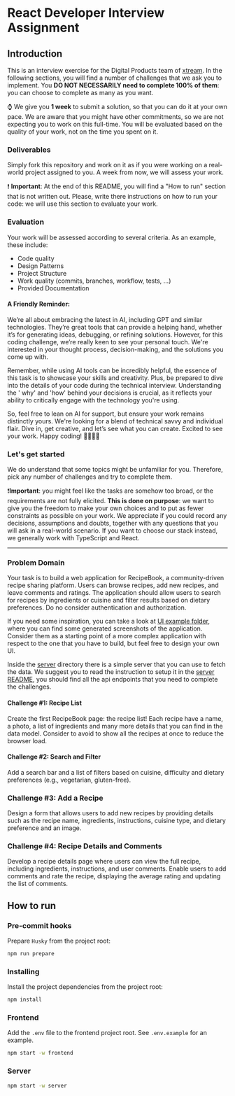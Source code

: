 <!---
Hi! We're happy you opened this file, not everyone does!
To let us know you did, paste a capybara picture
in the How to Run section 😊
These will be extra points for you!
-->

# React Developer Interview Assignment

## Introduction

This is an interview exercise for the Digital Products team of [xtream](https://www.linkedin.com/company/xtream-srl). In
the following sections, you will find a number of challenges that we ask you to implement. You **DO NOT NECESSARILY need
to complete 100% of them**: you can choose to complete as many as you want.

:watch: We give you **1 week** to submit a solution, so that you can do it at your own pace. We are aware that you might
have other commitments, so we are not expecting you to work on this full-time. You will be evaluated based on the
quality of your work, not on the time you spent on it.

### Deliverables

Simply fork this repository and work on it as if you were working on a real-world project assigned to you. A week from
now, we will assess your work.

:heavy_exclamation_mark: **Important**: At the end of this README, you will find a "How to run" section that is not
written out. Please, write there instructions on how to run your code: we will use this section to evaluate your work.

### Evaluation

Your work will be assessed according to several criteria. As an example, these include:

- Code quality
- Design Patterns
- Project Structure
- Work quality (commits, branches, workflow, tests, ...)
- Provided Documentation

#### A Friendly Reminder:

We’re all about embracing the latest in AI, including GPT and similar technologies. They’re great tools that can provide
a helping hand, whether it’s for generating ideas, debugging, or refining solutions. However, for this coding challenge,
we’re really keen to see your personal touch. We're interested in your thought process, decision-making, and the
solutions you come up with.

Remember, while using AI tools can be incredibly helpful, the essence of this task is to showcase your skills and
creativity. Plus, be prepared to dive into the details of your code during the technical interview. Understanding the '
why' and 'how' behind your decisions is crucial, as it reflects your ability to critically engage with the technology
you're using.

So, feel free to lean on AI for support, but ensure your work remains distinctly yours. We're looking for a blend of
technical savvy and individual flair. Dive in, get creative, and let’s see what you can create. Excited to see your
work. Happy coding! 🚀💼👩‍💻

### Let's get started

We do understand that some topics might be unfamiliar for you. Therefore, pick any number of challenges and try to
complete them.

:heavy_exclamation_mark:**Important**: you might feel like the tasks are somehow too broad, or the requirements are not
fully elicited. **This is done on purpose**: we want to give you the freedom to make your own choices and to put as
fewer constraints as possible on your work. We appreciate if you could record any decisions, assumptions and doubts,
together with any questions that you will ask in a real-world scenario. If you want to choose our stack instead, we
generally work with TypeScript and React.

---

### Problem Domain

Your task is to build a web application for RecipeBook, a community-driven recipe sharing platform. Users can browse
recipes, add new recipes, and leave comments and ratings. The application should allow users to search for recipes by
ingredients or cuisine and filter results based on dietary preferences. Do no consider authentication and authorization.

If you need some inspiration, you can take a look at [UI example folder](./ui-examples), where you can find some
generated screenshots of the application. Consider them as a starting point of a more complex application with respect
to the one that you have to build, but feel free to design your own UI.

Inside the [server](./server) directory there is a simple server that you can use to fetch the data. We suggest you to
read the instruction to setup it in the [server README](./server/README.md), you should find all the api endpoints that
you need to complete the challenges.

#### Challenge #1: Recipe List

Create the first RecipeBook page: the recipe list! Each recipe have a name, a photo, a list of ingredients
and many more details that you can find in the data model. Consider to avoid to show all the recipes at once to reduce
the browser load.

#### Challenge #2: Search and Filter

Add a search bar and a list of filters based on cuisine, difficulty and dietary preferences (e.g., vegetarian, gluten-free).

### Challenge #3: Add a Recipe

Design a form that allows users to add new recipes by providing details such as the recipe name, ingredients,
instructions, cuisine type, and dietary preference and an image.

### Challenge #4: Recipe Details and Comments

Develop a recipe details page where users can view the full recipe, including ingredients, instructions, and user
comments. Enable users to add comments and rate the recipe, displaying the average rating and updating the list of
comments.

## How to run

### Pre-commit hooks

Prepare `Husky` from the project root:

```bash
npm run prepare
```

### Installing

Install the project dependencies from the project root:

```bash
npm install
```

### Frontend

Add the `.env` file to the frontend project root. See `.env.example` for an example.

```bash
npm start -w frontend
```

### Server

```bash
npm start -w server
```
